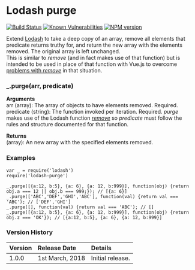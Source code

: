# Lodash purge

[![Build Status](https://travis-ci.org/davidwaterston/lodash-purge.svg)](https://travis-ci.org/davidwaterston/lodash-purge)
[![Known Vulnerabilities](https://snyk.io/test/github/davidwaterston/lodash-purge/badge.svg?targetFile=package.json)](https://snyk.io/test/github/davidwaterston/lodash-purge?targetFile=package.json)
[![NPM version](http://img.shields.io/npm/v/lodash-purge.svg)](https://www.npmjs.com/package/lodash-purge/)


Extend [Lodash](https://lodash.com/) to take a deep copy of an array, remove all elements that predicate returns truthy for, and return the new array with the elements removed. The original array is left unchanged.  
This is similar to _remove_ (and in fact makes use of that function) but is intended to be used in place of that function with Vue.js to overcome [problems with _remove_](https://github.com/vuejs/vue/issues/2673) in that situation.


### _.purge(arr, predicate)

**Arguments**  
arr (array): The array of objects to have elements removed. Required.  
predicate (string): The function invoked per iteration. Required.
_purge_ makes use of the Lodash function [_remove_](https://lodash.com/docs/4.17.5#remove) so _predicate_ must follow the rules and structure documented for that function.

**Returns**  
(array): An new array with the specified elements removed.


### Examples  
```
var _ = require('lodash')
require('lodash-purge')

_.purge([{a:12, b:5}, {a: 6}, {a: 12, b:999}], function(obj) {return obj.a === 12 || obj.b === 999;}); // [{a: 6}]
_.purge(['ABC','DEF','GHI','ABC'], function(val) {return val === 'ABC'); // ['DEF','GHI']
_.purge([], function(val) {return val === 'ABC'); // []
_.purge([{a:12, b:5}, {a: 6}, {a: 12, b:999}], function(obj) {return obj.z === 'OK'}); // [{a:12, b:5}, {a: 6}, {a: 12, b:999}]
```


### Version History

| Version | Release Date | Details |   
| :-- | :-- | :-- |
| 1.0.0 | 1st March, 2018 | Initial release. |
